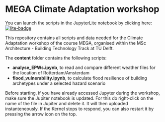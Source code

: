 # MEGA Climate Adaptation workshop


You can launch the scripts in the JupyterLite notebook by clicking here:
[![lite-badge](https://jupyterlite.rtfd.io/en/latest/_static/badge.svg)](https://ele-b.github.io/MEGA-ClimateAdaptation)

This repository contains all scripts and data needed for the Climate Adaptation workshop of the course MEGA, organised within the MSc Architecture - Building Technology Track at TU Delft.

The **content** folder contains the following scripts:
- **analyse_EPWs.ipynb**, to read and compare different weather files for the location of Rotterdam/Amsterdam
- **flood_vulnerability.ipynb**, to calculate flood resilience of building archetypes under a selected hazard scenario

Before starting, if you have already accessed Jupyter during the workshop, make sure the Jupiter notebook is updated. For this do right-click on the name of the file in Jupiter and delete it. It will then uploaded instanteneously. If the Kernel stops to respond, you can also restart it by pressing the arrow icon on the top.
